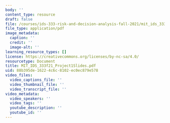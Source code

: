 ```yaml
---
body: ''
content_type: resource
draft: false
file: /courses/ids-333-risk-and-decision-analysis-fall-2021/mit_ids_333f21_project1slides.pdf
file_type: application/pdf
image_metadata:
  caption: ''
  credit: ''
  image-alt: ''
learning_resource_types: []
license: https://creativecommons.org/licenses/by-nc-sa/4.0/
resourcetype: Document
title: MIT_IDS_333f21_Project1Slides.pdf
uid: 88b395de-1622-4c6c-8102-ec0ec879e578
video_files:
  video_captions_file: ''
  video_thumbnail_file: ''
  video_transcript_file: ''
video_metadata:
  video_speakers: ''
  video_tags: ''
  youtube_description: ''
  youtube_id: ''
---
```

